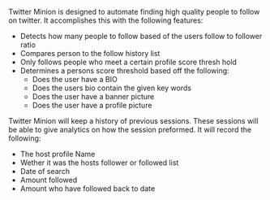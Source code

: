 Twitter Minion is designed to automate finding high quality people to follow on twitter. It accomplishes this with the following features:
* Detects how many people to follow based of the users follow to follower ratio
* Compares person to the follow history list
* Only follows people who meet a certain profile score thresh hold
* Determines a persons score threshold based off the following:
	* Does the user have a BIO
	*  Does the users bio contain the given key words
	* Does the user have a banner picture
	* Does the user have a profile picture

Twitter Minion will keep a history of previous sessions. These sessions will be able to give analytics on how the session preformed. It will record the following:
* The host profile Name
* Wether it was the hosts follower or followed list
* Date of search
* Amount followed
* Amount who have followed back to date
